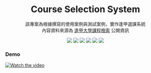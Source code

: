 <h1 align="center">Course Selection System</h1>

<p align="center">
  該專案為根據撰寫的使用案例與測試案例，實作逢甲選課系統<br>
  內容資料來源為 <a href="https://coursesearch03.fcu.edu.tw/main.aspx?token=eyJ0eXAiOiJKV1QiLCJhbGciOiJIUzI1NiJ9.eyJleHAiOjE3NTA3NTc1NjN9.5z0NZm2xjLnbnAiy0mIy80jNaAD00ezVXzd7bB-HWVQ" target="_blank">逢甲大學課程檢索</a> 公開資訊
</p>

<p align="center">
    <img src="https://img.shields.io/badge/HTML5-E34F26?style=for-the-badge&logo=html5&logoColor=white">
    <img src="https://img.shields.io/badge/CSS3-1572B6?style=for-the-badge&logo=css3&logoColor=white">
    <img src="https://img.shields.io/badge/JavaScript-323330?style=for-the-badge&logo=javascript&logoColor=F7DF1E">
    <img src="https://img.shields.io/badge/Python-FFD43B?style=for-the-badge&logo=python&logoColor=blue">
    <img src="https://img.shields.io/badge/Flask-000000?style=for-the-badge&logo=flask&logoColor=white">
    <img src="https://img.shields.io/badge/json-5E5C5C?style=for-the-badge&logo=json&logoColor=white">
</p>

### Demo
[![Watch the video](https://img.youtube.com/vi/L7zMwy39fIc/hqdefault.jpg)](https://youtu.be/L7zMwy39fIc)